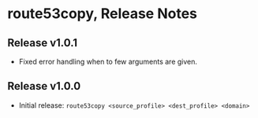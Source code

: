 # route53copy, Release Notes

## Release v1.0.1

* Fixed error handling when to few arguments are given.

## Release v1.0.0

* Initial release: `route53copy <source_profile> <dest_profile> <domain>`
